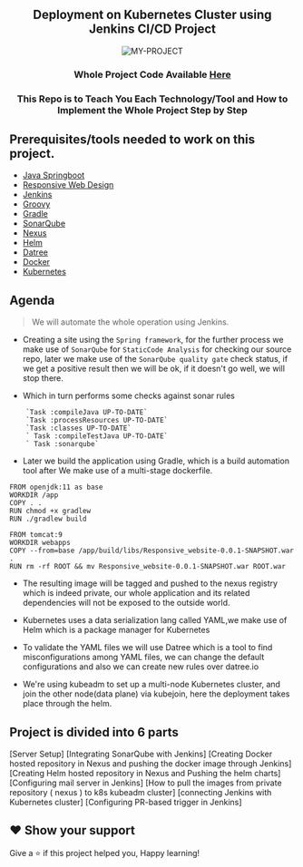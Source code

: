 <div align="center">

## Deployment on Kubernetes Cluster using Jenkins CI/CD Project

![MY-PROJECT](https://user-images.githubusercontent.com/58173938/206105042-1ffb6be9-8ed0-4d86-8bb0-bba1415f45ee.png)

### Whole Project Code Available [Here](https://github.com/Krishnamohan-Yerrabilli/Java_Gradle_Responsive_Website)

### This Repo is to Teach You Each Technology/Tool and How to Implement the Whole Project Step by Step 

</div> 

## Prerequisites/tools needed to work on this project. 

- [Java Springboot](https://spring.io/guides/gs/spring-boot/) 
- [Responsive Web Design](https://scrimba.com/learn/responsive)
- [Jenkins](https://blog.kubesimplify.com/introduction-to-jenkins)
- [Groovy](https://www.jenkins.io/doc/book/pipeline/getting-started/)
- [Gradle](https://www.vogella.com/tutorials/GradleTutorial/article.html)
- [SonarQube](https://vegastack.com/blog/why-sonarqube-an-introduction-to-sonarqube-and-its-benefits/) 
- [Nexus](https://blog.sonatype.com/how-to-get-started-with-nexus-repository-manager-oss)
- [Helm](https://youtu.be/5_J7RWLLVeQ) 
- [Datree](https://youtu.be/aqiOyXPPadk)
- [Docker](https://youtu.be/17Bl31rlnRM)
- [Kubernetes](https://github.com/Krishnamohan-Yerrabilli/Kubernetes-hands-on) 

## Agenda

> We will automate the whole operation using Jenkins.

- Creating a site using the `Spring framework`, for the further process we make use of `SonarQube` for `StaticCode Analysis` for checking our source repo,  later we make use of the `SonarQube quality gate` check status, if we get a positive result then we will be ok, if it doesn't go well, we will stop there.
 
- Which in turn performs some checks against sonar rules 

```
	`Task :compileJava UP-TO-DATE`
	`Task :processResources UP-TO-DATE`
	`Task :classes UP-TO-DATE`
	` Task :compileTestJava UP-TO-DATE`
	` Task :sonarqube`
```

- Later we build the application using Gradle, which is a build automation tool after We make use of a multi-stage dockerfile.

```
FROM openjdk:11 as base 
WORKDIR /app
COPY . . 
RUN chmod +x gradlew
RUN ./gradlew build 

FROM tomcat:9
WORKDIR webapps
COPY --from=base /app/build/libs/Responsive_website-0.0.1-SNAPSHOT.war .
RUN rm -rf ROOT && mv Responsive_website-0.0.1-SNAPSHOT.war ROOT.war  

```

- The resulting image will be tagged and pushed to the nexus registry which is indeed private, our whole application and its related dependencies will not be exposed to the outside world.

- Kubernetes uses a data serialization lang called YAML,we make use of Helm which is a package manager for Kubernetes 

- To validate the YAML files we will use Datree which is a tool to find misconfigurations among YAML files, we can change the default configurations and also we can create new rules over datree.io 

- We're using kubeadm to set up a multi-node Kubernetes cluster, and join the other node(data plane) via kubejoin, here the deployment takes place through the helm.

## Project is divided into 6 parts

[Server Setup]
[Integrating SonarQube with Jenkins]
[Creating Docker hosted repository in Nexus and pushing the docker image through Jenkins]
[Creating Helm hosted repository in Nexus and Pushing the helm charts]
[Configuring mail server in Jenkins]
[How to pull the images from private repository ( nexus ) to k8s kubeadm cluster]
[connecting Jenkins with Kubernetes cluster]
[Configuring PR-based trigger in Jenkins]

## ❤ Show your support

Give a ⭐️ if this project helped you, Happy learning!
